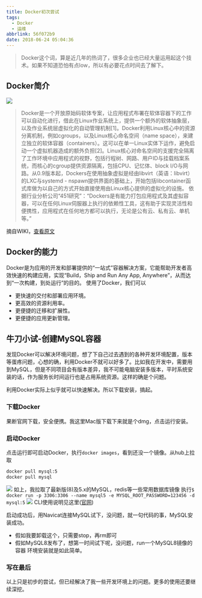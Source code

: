 ```yaml
---
title: Docker初次尝试
tags:
  - Docker
  - 运维
abbrlink: 56f072b9
date: 2018-06-24 05:04:36
---
```

> Docker这个词，算是近几年的热词了，很多企业也已经大量运用起这个技术。如果不知道恐怕有点low，所以有必要花点时间去了解下。

## Docker简介
![](http://or0g12e5e.bkt.clouddn.com/2018-06-24-121810.jpg)

> Docker是一个开放原始码软体专案，让应用程式布署在软体容器下的工作可以自动化进行，借此在Linux作业系统上，提供一个额外的软体抽象层，以及作业系统层虚拟化的自动管理机制[1]。Docker利用Linux核心中的资源分离机制，例如cgroups，以及Linux核心命名空间（name space），来建立独立的软体容器（containers）。这可以在单一Linux实体下运作，避免启动一个虚拟机器造成的额外负担[2]。Linux核心对命名空间的支援完全隔离了工作环境中应用程式的视野，包括行程树、网路、用户ID与挂载档案系统，而核心的cgroup提供资源隔离，包括CPU、记忆体、block I/O与网路。从0.9版本起，Dockers在使用抽象虚拟是经由libvirt（英语：libvirt）的LXC与systemd - nspawn提供界面的基础上，开始包括libcontainer函式库做为以自己的方式开始直接使用由Linux核心提供的虚拟化的设施。
依据行业分析公司“451研究”：“Dockers是有能力打包应用程式及其虚拟容器，可以在任何Linux伺服器上执行的依赖性工具，这有助于实现灵活性和便携性，应用程式在任何地方都可以执行，无论是公有云、私有云、单机等。”

摘自WIKI，[查看原文](https://zh.m.wikipedia.org/zh-hans/Docker_(%E8%BB%9F%E9%AB%94))

## Docker的能力
Docker是为应用的开发和部署提供的“一站式”容器解决方案，它能帮助开发者高效快速的构建应用，实现“Build，Ship and Run Any App, Anywhere”，从而达到“一次构建，到处运行”的目的。
使用了Docker，我们可以
+ 更快速的交付和部署应用环境。
+ 更高效的资源利用率。
+ 更便捷的迁移和扩展性。
+ 更便捷的应用更新管理。

## 牛刀小试-创建MySQL容器
发现Docker可以解决环境问题，想了下自己过去遇到的各种开发环境配置，版本等蛋疼问题，心想的确，利用Docker不就可以好多了。比如我在开发中，需要用到MySQL，但是不同项目会有版本差异，我不可能电脑安装多版本，平时系统安装的话，作为服务长时间运行也是占用系统资源。这样的确是个问题。

利用Docker实际上似乎就可以快速解决。所以下载安装，搞起。

### 下载Docker
果断官网下载，安全便携。我这里Mac版下载下来就是个dmg，点击运行安装。
### 启动Docker
点击运行即可启动Docker，执行`docker images`，看到还没一个镜像。从hub上拉取
```bash
docker pull mysql:5
docker pull mysql
```
![](http://or0g12e5e.bkt.clouddn.com/2018-06-24-124624.png)
如上，我拉取了最新版(8)及5.x的MySQL，redis等一些常用数据库镜像
执行`$ docker run -p 3306:3306 --name mysql5 -e MYSQL_ROOT_PASSWORD=123456 -d mysql:5`
![](http://or0g12e5e.bkt.clouddn.com/2018-06-24-125034.png)
CLI使用说明见这里([官网](https://docs.docker.com/engine/reference/commandline/docker/))

启动成功后，用Navicat连接MySQL试下，没问题，就一句代码的事，MySQL安装成功。
- 假如我要卸载这个，只需要stop，再rm即可
- 假如MySQL8发布了，想第一时间试下呢，没问题，run一个MySQL8镜像的容器
环境安装就是如此简单。
### 写在最后
以上只是初步的尝试，但已经解决了我一些开发环境上的问题。更多的使用还要继续深挖。

